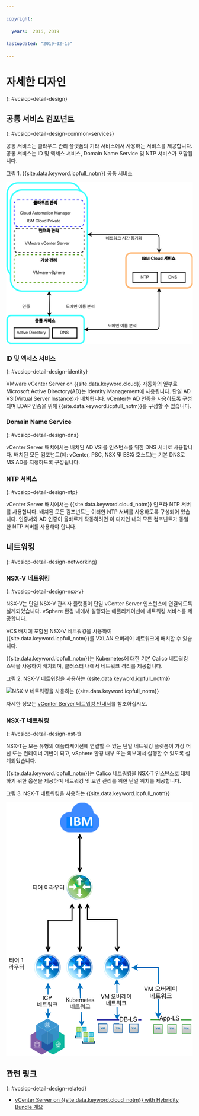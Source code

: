 ```yaml
---

copyright:

  years:  2016, 2019

lastupdated: "2019-02-15"

---
```


# 자세한 디자인
{: #vcsicp-detail-design}

## 공통 서비스 컴포넌트
{: #vcsicp-detail-design-common-services}

공통 서비스는 클라우드 관리 플랫폼의 기타 서비스에서 사용하는 서비스를 제공합니다. 공통 서비스는 ID 및 액세스 서비스, Domain Name Service 및 NTP 서비스가 포함됩니다.

그림 1. {{site.data.keyword.icpfull_notm}} 공통 서비스

![{{site.data.keyword.icpfull_notm}} 공통 서비스](vcsicp-icp-commonservices.svg)

### ID 및 액세스 서비스
{: #vcsicp-detail-design-identity}

VMware vCenter Server on {{site.data.keyword.cloud}} 자동화의 일부로 Microsoft Active Directory(AD)는 Identity  Management에 사용됩니다. 단일 AD VSI(Virtual Server Instance)가 배치됩니다. vCenter는 AD 인증을 사용하도록 구성되며 LDAP 인증을 위해 {{site.data.keyword.icpfull_notm}}를 구성할 수 있습니다.

###	Domain Name Service
{: #vcsicp-detail-design-dns}

vCenter Server 배치에서는 배치된 AD VSI를 인스턴스를 위한 DNS 서버로 사용합니다. 배치된 모든 컴포넌트(예: vCenter, PSC, NSX 및 ESXi 호스트)는 기본 DNS로 MS AD를 지정하도록 구성됩니다.

###	NTP 서비스
{: #vcsicp-detail-design-ntp}

vCenter Server 배치에서는 {{site.data.keyword.cloud_notm}} 인프라 NTP 서버를 사용합니다. 배치된 모든 컴포넌트는 이러한 NTP 서버를 사용하도록 구성되어 있습니다. 인증서와 AD 인증이 올바르게 작동하려면 이 디자인 내의 모든 컴포넌트가 동일한 NTP 서버를 사용해야 합니다.

## 네트워킹
{: #vcsicp-detail-design-networking}

### NSX-V 네트워킹
{: #vcsicp-detail-design-nsx-v}

NSX-V는 단일 NSX-V 관리자 플랫폼이 단일 vCenter Server 인스턴스에 연결되도록 설계되었습니다. vSphere 환경 내에서 실행되는 애플리케이션에 네트워킹 서비스를 제공합니다.

VCS 배치에 포함된 NSX-V 네트워킹을 사용하여 {{site.data.keyword.icpfull_notm}}를 VXLAN 오버레이 네트워크에 배치할 수 있습니다.

{{site.data.keyword.icpfull_notm}}는 Kubernetes에 대한 기본 Calico 네트워킹 스택을 사용하여 배치되며, 클러스터 내에서 네트워크 격리를 제공합니다.

그림 2. NSX-V 네트워킹을 사용하는 {{site.data.keyword.icpfull_notm}}

![NSX-V 네트워킹을 사용하는 {{site.data.keyword.icpfull_notm}}](vcsicp-nsxv-networking.svg)

자세한 정보는 [vCenter Server 네트워킹 안내서](/docs/services/vmwaresolutions/archiref/vcsnsxt?topic=vmware-solutions-vcsnsxt-intro)를 참조하십시오.

### NSX-T 네트워킹
{: #vcsicp-detail-design-nst-t}

NSX-T는 모든 유형의 애플리케이션에 연결할 수 있는 단일 네트워킹 플랫폼이 가상 머신 또는 컨테이너 기반이 되고, vSphere 환경 내부 또는 외부에서 실행할 수 있도록 설계되었습니다.

{{site.data.keyword.icpfull_notm}}는 Calico 네트워킹을 NSX-T 인스턴스로 대체하기 위한 옵션을 제공하며 네트워킹 및 보안 관리를 위한 단일 위치를 제공합니다.

그림 3. NSX-T 네트워킹을 사용하는 {{site.data.keyword.icpfull_notm}}

![NSX-T 네트워킹을 사용하는 {{site.data.keyword.icpfull_notm}}](vcsicp-icp-nsxt-networking.svg)

## 관련 링크
{: #vcsicp-detail-design-related}

* [vCenter Server on {{site.data.keyword.cloud_notm}} with Hybridity Bundle 개요](/docs/services/vmwaresolutions/archiref/vcs?topic=vmware-solutions-vcs-hybridity-intro)
